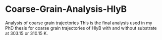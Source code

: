 # Coarse-Grain-Analysis-HlyB
Analysis of coarse grain trajectories
This is the final analysis used in my PhD thesis for coarse grain trajectories of HlyB with and without substrate at 303.15 or 310.15 K.
